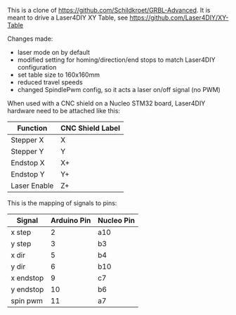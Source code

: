 This is a clone of https://github.com/Schildkroet/GRBL-Advanced. It is meant to drive a Laser4DIY XY Table, see https://github.com/Laser4DIY/XY-Table

Changes made:
* laser mode on by default
* modified setting for homing/direction/end stops to match Laser4DIY configuration
* set table size to 160x160mm
* reduced travel speeds
* changed SpindlePwm config, so it acts a laser on/off signal (no PWM)

When used with a CNC shield on a Nucleo STM32 board, Laser4DIY hardware need to be attached like this:

Function | CNC Shield Label 
--- | --- 
Stepper X | X 
Stepper Y | Y 
Endstop X | X+ 
Endstop Y | Y+
Laser Enable | Z+

This is the mapping of signals to pins:

Signal | Arduino Pin | Nucleo Pin
--- | --- | --- 
x step     | 2  | a10
y step     | 3  | b3
x dir      | 5  | b4
y dir      | 6  | b10
x endstop  | 9  | c7
y endstop  | 10 | b6
spin pwm   | 11 | a7
